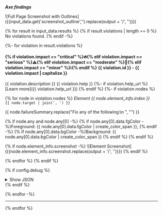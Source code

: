 ***Axe findings***

![Full Page Screenshot with Outlines]({{input_data.get('screenshot_outline','').replace(output + '/', '')}})

{% for result in input_data.results %}
{% if result.violations | length == 0 %}
No violations found.
{% endif -%}

{%- for violation in result.violations %}
#### {% if violation.impact == "critical" %}🔥{% elif violation.impact == "serious" %}⚠️{% elif violation.impact == "moderate" %}🔶{% elif violation.impact == "minor" %}ℹ️{% endif %} {{ violation.id }} - {{ violation.impact | capitalize }}

{{ violation.description }}
{{ violation.help }}
{%- if violation.help_url %}
[Learn more]({{ violation.help_url }})
{% endif %}
{%- if violation.nodes %}

{% for node in violation.nodes %}
*Element {{ node.element_info.index }}*     
`{{ node.target | join(', ') }}` 

{{ node.failureSummary.replace("Fix any of the following:\n  ", "") }}

{% if node.any and node.any[0] -%}
{% if node.any[0].data.fgColor -%}Foreground: {{ node.any[0].data.fgColor | create_color_span }}, {% endif -%}
{% if node.any[0].data.bgColor -%}Background: {{ node.any[0].data.bgColor | create_color_span }} {% endif %}
{% endif %}

{% if node.element_info.screenshot -%}
![Element Screenshot]({{node.element_info.screenshot.replace(output + '/', '')}})
{% endif %}

{% endfor %}
{% endif %}

{% if config.debug %}
<section>
<details>
<summary>Show JSON</summary>

```json
{{ violation | tojson(indent=2) }}
```

</details>
</section>
{% endif %}

{% endfor -%}

---
{% endfor %}
